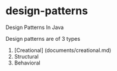 # design-patterns
Design Patterns In Java

Design patterns are of 3 types

1. [Creational] (documents/creational.md)
2. Structural
3. Behavioral

